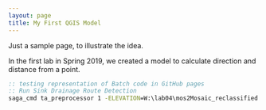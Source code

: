 ```yaml
---
layout: page
title: My First QGIS Model
---
```


Just a sample page, to illustrate the idea.

In the first lab in Spring 2019, we created a model to calculate direction and distance from a point.

```bat
:: testing representation of Batch code in GitHub pages
:: Run Sink Drainage Route Detection
saga_cmd ta_preprocessor 1 -ELEVATION=W:\lab04\mos2Mosaic_reclassified.sgrd -SINKROUTE=%od%/%pre%sinkroutes.sgrd
```
